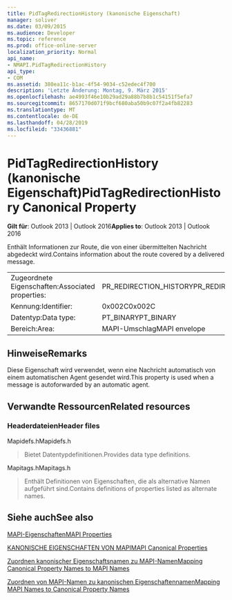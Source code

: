 ```yaml
---
title: PidTagRedirectionHistory (kanonische Eigenschaft)
manager: soliver
ms.date: 03/09/2015
ms.audience: Developer
ms.topic: reference
ms.prod: office-online-server
localization_priority: Normal
api_name:
- NMAPI.PidTagRedirectionHistory
api_type:
- COM
ms.assetid: 380ea11c-b1ac-4f54-9034-c52edec4f700
description: 'Letzte Änderung: Montag, 9. März 2015'
ms.openlocfilehash: ae4993f46e10b29ad29a88b7b8b1c54151f5efa7
ms.sourcegitcommit: 8657170d071f9bcf680aba50b9c07f2a4fb82283
ms.translationtype: MT
ms.contentlocale: de-DE
ms.lasthandoff: 04/28/2019
ms.locfileid: "33436881"
---
```

# <a name="pidtagredirectionhistory-canonical-property"></a><span data-ttu-id="92412-103">PidTagRedirectionHistory (kanonische Eigenschaft)</span><span class="sxs-lookup"><span data-stu-id="92412-103">PidTagRedirectionHistory Canonical Property</span></span>

  
  
<span data-ttu-id="92412-104">**Gilt für**: Outlook 2013 | Outlook 2016</span><span class="sxs-lookup"><span data-stu-id="92412-104">**Applies to**: Outlook 2013 | Outlook 2016</span></span> 
  
<span data-ttu-id="92412-105">Enthält Informationen zur Route, die von einer übermittelten Nachricht abgedeckt wird.</span><span class="sxs-lookup"><span data-stu-id="92412-105">Contains information about the route covered by a delivered message.</span></span>
  
|||
|:-----|:-----|
|<span data-ttu-id="92412-106">Zugeordnete Eigenschaften:</span><span class="sxs-lookup"><span data-stu-id="92412-106">Associated properties:</span></span>  <br/> |<span data-ttu-id="92412-107">PR_REDIRECTION_HISTORY</span><span class="sxs-lookup"><span data-stu-id="92412-107">PR_REDIRECTION_HISTORY</span></span>  <br/> |
|<span data-ttu-id="92412-108">Kennung:</span><span class="sxs-lookup"><span data-stu-id="92412-108">Identifier:</span></span>  <br/> |<span data-ttu-id="92412-109">0x002C</span><span class="sxs-lookup"><span data-stu-id="92412-109">0x002C</span></span>  <br/> |
|<span data-ttu-id="92412-110">Datentyp:</span><span class="sxs-lookup"><span data-stu-id="92412-110">Data type:</span></span>  <br/> |<span data-ttu-id="92412-111">PT_BINARY</span><span class="sxs-lookup"><span data-stu-id="92412-111">PT_BINARY</span></span>  <br/> |
|<span data-ttu-id="92412-112">Bereich:</span><span class="sxs-lookup"><span data-stu-id="92412-112">Area:</span></span>  <br/> |<span data-ttu-id="92412-113">MAPI-Umschlag</span><span class="sxs-lookup"><span data-stu-id="92412-113">MAPI envelope</span></span>  <br/> |
   
## <a name="remarks"></a><span data-ttu-id="92412-114">Hinweise</span><span class="sxs-lookup"><span data-stu-id="92412-114">Remarks</span></span>

<span data-ttu-id="92412-115">Diese Eigenschaft wird verwendet, wenn eine Nachricht automatisch von einem automatischen Agent gesendet wird.</span><span class="sxs-lookup"><span data-stu-id="92412-115">This property is used when a message is autoforwarded by an automatic agent.</span></span>
  
## <a name="related-resources"></a><span data-ttu-id="92412-116">Verwandte Ressourcen</span><span class="sxs-lookup"><span data-stu-id="92412-116">Related resources</span></span>

### <a name="header-files"></a><span data-ttu-id="92412-117">Headerdateien</span><span class="sxs-lookup"><span data-stu-id="92412-117">Header files</span></span>

<span data-ttu-id="92412-118">Mapidefs.h</span><span class="sxs-lookup"><span data-stu-id="92412-118">Mapidefs.h</span></span>
  
> <span data-ttu-id="92412-119">Bietet Datentypdefinitionen.</span><span class="sxs-lookup"><span data-stu-id="92412-119">Provides data type definitions.</span></span>
    
<span data-ttu-id="92412-120">Mapitags.h</span><span class="sxs-lookup"><span data-stu-id="92412-120">Mapitags.h</span></span>
  
> <span data-ttu-id="92412-121">Enthält Definitionen von Eigenschaften, die als alternative Namen aufgeführt sind.</span><span class="sxs-lookup"><span data-stu-id="92412-121">Contains definitions of properties listed as alternate names.</span></span>
    
## <a name="see-also"></a><span data-ttu-id="92412-122">Siehe auch</span><span class="sxs-lookup"><span data-stu-id="92412-122">See also</span></span>



[<span data-ttu-id="92412-123">MAPI-Eigenschaften</span><span class="sxs-lookup"><span data-stu-id="92412-123">MAPI Properties</span></span>](mapi-properties.md)
  
[<span data-ttu-id="92412-124">KANONISCHE EIGENSCHAFTEN VON MAPI</span><span class="sxs-lookup"><span data-stu-id="92412-124">MAPI Canonical Properties</span></span>](mapi-canonical-properties.md)
  
[<span data-ttu-id="92412-125">Zuordnen kanonischer Eigenschaftsnamen zu MAPI-Namen</span><span class="sxs-lookup"><span data-stu-id="92412-125">Mapping Canonical Property Names to MAPI Names</span></span>](mapping-canonical-property-names-to-mapi-names.md)
  
[<span data-ttu-id="92412-126">Zuordnen von MAPI-Namen zu kanonischen Eigenschaftennamen</span><span class="sxs-lookup"><span data-stu-id="92412-126">Mapping MAPI Names to Canonical Property Names</span></span>](mapping-mapi-names-to-canonical-property-names.md)

